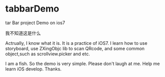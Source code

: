 tabbarDemo
==========

tar Bar project Demo on ios7

我不知道这是什么

Actrually, I know what it is. It is a practice of iOS7. I learn how to use storyboard, use ZXingObjc lib to scan QRcode, and some common object,such as scrollview.picker and etc.

I am a fish. So the demo is very simple. Please don't laugh at me.  Help me learn iOS develop. Thanks.
